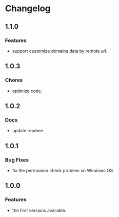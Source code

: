 # Changelog

## 1.1.0

### Features

* support customize domains data by remote url.

## 1.0.3

### Chores

* optimize code.

## 1.0.2

### Docs

* update readme.

## 1.0.1

### Bug Fixes

* fix the permission check problem on Windows OS.

## 1.0.0

### Features

* the first versions available.
